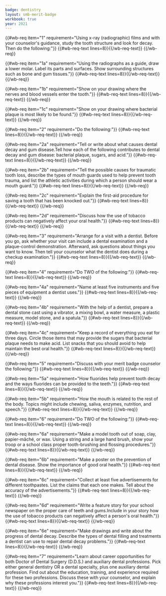 ```yaml
---
badge: dentistry
layout: smb-merit-badge
workbook: true
year: 2021
---
```



{{#wb-req item="1" requirement="Using x-ray (radiographic) films and with your counselor's guidance, study the tooth structure and look for decay. Then do the following:"}}
{{#wb-req-text lines=8}}{{/wb-req-text}}
{{/wb-req}}

{{#wb-req item="1a" requirement="Using the radiographs as a guide, draw a lower molar. Label its parts and surfaces. Show surrounding structures such as bone and gum tissues."}}
{{#wb-req-text lines=8}}{{/wb-req-text}}
{{/wb-req}}

{{#wb-req item="1b" requirement="Show on your drawing where the nerves and blood vessels enter the tooth."}}
{{#wb-req-text lines=8}}{{/wb-req-text}}
{{/wb-req}}

{{#wb-req item="1c" requirement="Show on your drawing where bacterial plaque is most likely to be found."}}
{{#wb-req-text lines=8}}{{/wb-req-text}}
{{/wb-req}}

{{#wb-req item="2" requirement="Do the following:"}}
{{#wb-req-text lines=8}}{{/wb-req-text}}
{{/wb-req}}

{{#wb-req item="2a" requirement="Tell or write about what causes dental decay and gum disease.Tell how each of the following contributes to dental decay and gum disease: bacterial plaque, sugars, and acid."}}
{{#wb-req-text lines=8}}{{/wb-req-text}}
{{/wb-req}}

{{#wb-req item="2b" requirement="Tell the possible causes for traumatic tooth loss, describe the types of mouth guards used to help prevent tooth trauma, and list the athletic activities during which a person should wear a mouth guard."}}
{{#wb-req-text lines=8}}{{/wb-req-text}}
{{/wb-req}}

{{#wb-req item="2c" requirement="Explain the first-aid procedure for saving a tooth that has been knocked out."}}
{{#wb-req-text lines=8}}{{/wb-req-text}}
{{/wb-req}}

{{#wb-req item="2d" requirement="Discuss how the use of tobacco products can negatively affect your oral health."}}
{{#wb-req-text lines=8}}{{/wb-req-text}}
{{/wb-req}}

{{#wb-req item="3" requirement="Arrange for a visit with a dentist. Before you go, ask whether your visit can include a dental examination and a plaque-control demonstration. Afterward, ask questions about things you want to know. Then tell your counselor what the dentist does during a checkup examination."}}
{{#wb-req-text lines=8}}{{/wb-req-text}}
{{/wb-req}}

{{#wb-req item="4" requirement="Do TWO of the following:"}}
{{#wb-req-text lines=8}}{{/wb-req-text}}
{{/wb-req}}

{{#wb-req item="4a" requirement="Name at least five instruments and five pieces of equipment a dentist uses."}}
{{#wb-req-text lines=8}}{{/wb-req-text}}
{{/wb-req}}

{{#wb-req item="4b" requirement="With the help of a dentist, prepare a dental stone cast using a vibrator, a mixing bowl, a water measure, a plastic measure, model stone, and a spatula."}}
{{#wb-req-text lines=8}}{{/wb-req-text}}
{{/wb-req}}

{{#wb-req item="4c" requirement="Keep a record of everything you eat for three days. Circle those items that may provide the sugars that bacterial plaque needs to make acid. List snacks that you should avoid to help maintain the best oral health."}}
{{#wb-req-text lines=8}}{{/wb-req-text}}
{{/wb-req}}

{{#wb-req item="5" requirement="Discuss with your merit badge counselor the following:"}}
{{#wb-req-text lines=8}}{{/wb-req-text}}
{{/wb-req}}

{{#wb-req item="5a" requirement="How fluorides help prevent tooth decay and the ways fluorides can be provided to the teeth."}}
{{#wb-req-text lines=8}}{{/wb-req-text}}
{{/wb-req}}

{{#wb-req item="5b" requirement="How the mouth is related to the rest of the body. Topics might include chewing, saliva, enzymes, nutrition, and speech."}}
{{#wb-req-text lines=8}}{{/wb-req-text}}
{{/wb-req}}

{{#wb-req item="6" requirement="Do TWO of the following:"}}
{{#wb-req-text lines=8}}{{/wb-req-text}}
{{/wb-req}}

{{#wb-req item="6a" requirement="Make a model tooth out of soap, clay, papier-mâché, or wax. Using a string and a large hand brush, show your troop or a school class proper tooth-brushing and flossing procedures."}}
{{#wb-req-text lines=8}}{{/wb-req-text}}
{{/wb-req}}

{{#wb-req item="6b" requirement="Make a poster on the prevention of dental disease. Show the importance of good oral health."}}
{{#wb-req-text lines=8}}{{/wb-req-text}}
{{/wb-req}}

{{#wb-req item="6c" requirement="Collect at least five advertisements for different toothpastes. List the claims that each one makes. Tell about the accuracy of the advertisements."}}
{{#wb-req-text lines=8}}{{/wb-req-text}}
{{/wb-req}}

{{#wb-req item="6d" requirement="Write a feature story for your school newspaper on the proper care of teeth and gums.Include in your story how the use of tobacco products can negatively affect a person's oral health."}}
{{#wb-req-text lines=8}}{{/wb-req-text}}
{{/wb-req}}

{{#wb-req item="6e" requirement="Make drawings and write about the progress of dental decay. Describe the types of dental filling and treatments a dentist can use to repair dental decay problems."}}
{{#wb-req-text lines=8}}{{/wb-req-text}}
{{/wb-req}}

{{#wb-req item="7" requirement="Learn about career opportunities for both Doctor of Dental Surgery (D.D.S.) and auxiliary dental professions. Pick either general dentistry OR a dental specialty, plus one auxiliary dental profession. Find out about the education, training, and experience required for these two professions. Discuss these with your counselor, and explain why these professions interest you."}}
{{#wb-req-text lines=8}}{{/wb-req-text}}
{{/wb-req}}
